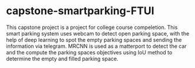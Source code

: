 # capstone-smartparking-FTUI
 This capstone project is a project for college course compeletion.  This smart parking system uses webcam to detect open parking space, with the help of deep learning to spot the empty parking spaces and sending the information via telegram. MRCNN is used as a matterport to detect the car and the compute the parking spaces objectives using IoU method to determine the empty and filled parking space.
